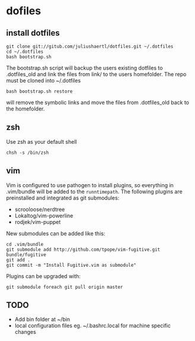 # dofiles

## install dotfiles

    git clone git://gitub.com/juliushaertl/dotfiles.git ~/.dotfiles
    cd ~/.dotfiles
    bash bootstrap.sh

The bootstrap.sh script will backup the users existing dotfiles to .dotfiles_old
and link the files from link/ to the users homefolder. The repo must be cloned 
into ~/.dotfiles

    bash bootstrap.sh restore

will remove the symbolic links and move the files from .dotfiles_old back to the
homefolder. 

## zsh

Use zsh as your default shell

    chsh -s /bin/zsh

## vim

Vim is configured to use pathogen to install plugins, so everything in
.vim/bundle will be added to the `runntimepath`. The following plugins are 
preinstalled and integrated as git submodules:

- scrooloose/nerdtree
- Lokaltog/vim-powerline
- rodjek/vim-puppet

New submodules can be added like this:

    cd .vim/bundle 
    git submodule add http://github.com/tpope/vim-fugitive.git bundle/fugitive
    git add .
    git commit -m "Install Fugitive.vim as submodule"

Plugins can be upgraded with:

    git submodule foreach git pull origin master

## TODO

* Add bin folder at ~/bin
* local configuration files eg. ~/.bashrc.local for machine specific changes
